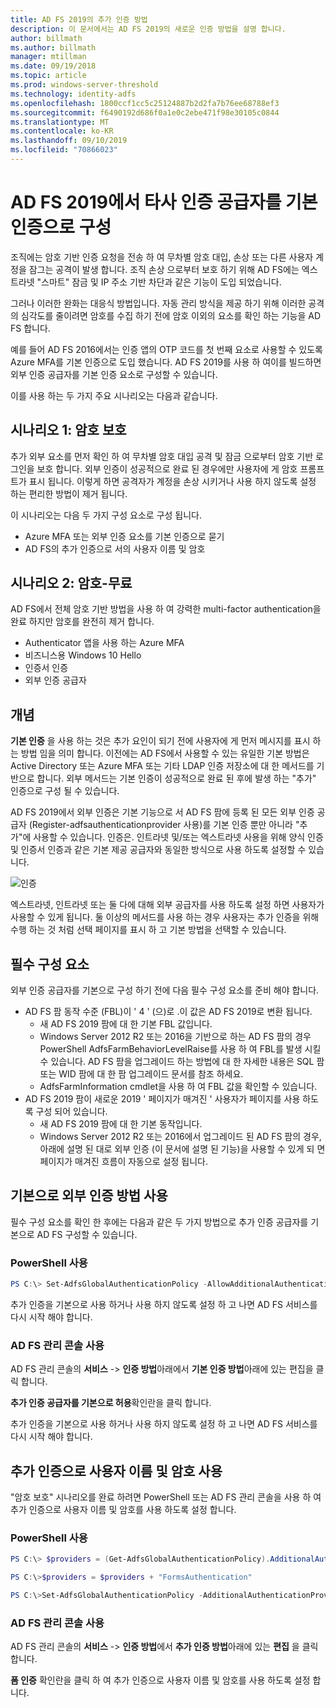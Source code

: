 ```yaml
---
title: AD FS 2019의 추가 인증 방법
description: 이 문서에서는 AD FS 2019의 새로운 인증 방법을 설명 합니다.
author: billmath
ms.author: billmath
manager: mtillman
ms.date: 09/19/2018
ms.topic: article
ms.prod: windows-server-threshold
ms.technology: identity-adfs
ms.openlocfilehash: 1800ccf1cc5c25124887b2d2fa7b76ee68788ef3
ms.sourcegitcommit: f6490192d686f0a1e0c2ebe471f98e30105c0844
ms.translationtype: MT
ms.contentlocale: ko-KR
ms.lasthandoff: 09/10/2019
ms.locfileid: "70866023"
---
```

# <a name="configure-3rd-party-authentication-providers-as-primary-authentication-in-ad-fs-2019"></a>AD FS 2019에서 타사 인증 공급자를 기본 인증으로 구성


조직에는 암호 기반 인증 요청을 전송 하 여 무차별 암호 대입, 손상 또는 다른 사용자 계정을 잠그는 공격이 발생 합니다.  조직 손상 으로부터 보호 하기 위해 AD FS에는 엑스트라넷 "스마트" 잠금 및 IP 주소 기반 차단과 같은 기능이 도입 되었습니다.  

그러나 이러한 완화는 대응식 방법입니다.  자동 관리 방식을 제공 하기 위해 이러한 공격의 심각도를 줄이려면 암호를 수집 하기 전에 암호 이외의 요소를 확인 하는 기능을 AD FS 합니다.  

예를 들어 AD FS 2016에서는 인증 앱의 OTP 코드를 첫 번째 요소로 사용할 수 있도록 Azure MFA를 기본 인증으로 도입 했습니다.
AD FS 2019를 사용 하 여이를 빌드하면 외부 인증 공급자를 기본 인증 요소로 구성할 수 있습니다.

이를 사용 하는 두 가지 주요 시나리오는 다음과 같습니다.

## <a name="scenario-1-protect-the-password"></a>시나리오 1: 암호 보호
추가 외부 요소를 먼저 확인 하 여 무차별 암호 대입 공격 및 잠금 으로부터 암호 기반 로그인을 보호 합니다.  외부 인증이 성공적으로 완료 된 경우에만 사용자에 게 암호 프롬프트가 표시 됩니다.  이렇게 하면 공격자가 계정을 손상 시키거나 사용 하지 않도록 설정 하는 편리한 방법이 제거 됩니다.

이 시나리오는 다음 두 가지 구성 요소로 구성 됩니다.
- Azure MFA 또는 외부 인증 요소를 기본 인증으로 묻기
- AD FS의 추가 인증으로 서의 사용자 이름 및 암호

## <a name="scenario-2-password-free"></a>시나리오 2: 암호-무료
AD FS에서 전체 암호 기반 방법을 사용 하 여 강력한 multi-factor authentication을 완료 하지만 암호를 완전히 제거 합니다.
- Authenticator 앱을 사용 하는 Azure MFA
- 비즈니스용 Windows 10 Hello
- 인증서 인증
- 외부 인증 공급자

## <a name="concepts"></a>개념
**기본 인증** 을 사용 하는 것은 추가 요인이 되기 전에 사용자에 게 먼저 메시지를 표시 하는 방법 임을 의미 합니다.  이전에는 AD FS에서 사용할 수 있는 유일한 기본 방법은 Active Directory 또는 Azure MFA 또는 기타 LDAP 인증 저장소에 대 한 메서드를 기반으로 합니다.  외부 메서드는 기본 인증이 성공적으로 완료 된 후에 발생 하는 "추가" 인증으로 구성 될 수 있습니다.

AD FS 2019에서 외부 인증은 기본 기능으로 서 AD FS 팜에 등록 된 모든 외부 인증 공급자 (Register-adfsauthenticationprovider 사용)를 기본 인증 뿐만 아니라 "추가"에 사용할 수 있습니다. 인증은. 인트라넷 및/또는 엑스트라넷 사용을 위해 양식 인증 및 인증서 인증과 같은 기본 제공 공급자와 동일한 방식으로 사용 하도록 설정할 수 있습니다.

![인증](media/Additional-Authentication-Methods-AD-FS/auth1.png)

엑스트라넷, 인트라넷 또는 둘 다에 대해 외부 공급자를 사용 하도록 설정 하면 사용자가 사용할 수 있게 됩니다.  둘 이상의 메서드를 사용 하는 경우 사용자는 추가 인증을 위해 수행 하는 것 처럼 선택 페이지를 표시 하 고 기본 방법을 선택할 수 있습니다.

## <a name="pre-requisites"></a>필수 구성 요소
외부 인증 공급자를 기본으로 구성 하기 전에 다음 필수 구성 요소를 준비 해야 합니다.
- AD FS 팜 동작 수준 (FBL)이 ' 4 ' (으)로 .이 값은 AD FS 2019로 변환 됩니다.
    - 새 AD FS 2019 팜에 대 한 기본 FBL 값입니다.
    - Windows Server 2012 R2 또는 2016을 기반으로 하는 AD FS 팜의 경우 PowerShell AdfsFarmBehaviorLevelRaise를 사용 하 여 FBL를 발생 시킬 수 있습니다.  AD FS 팜을 업그레이드 하는 방법에 대 한 자세한 내용은 SQL 팜 또는 WID 팜에 대 한 팜 업그레이드 문서를 참조 하세요. 
    - AdfsFarmInformation cmdlet을 사용 하 여 FBL 값을 확인할 수 있습니다.
- AD FS 2019 팜이 새로운 2019 ' 페이지가 매겨진 ' 사용자가 페이지를 사용 하도록 구성 되어 있습니다.
    - 새 AD FS 2019 팜에 대 한 기본 동작입니다.
    - Windows Server 2012 R2 또는 2016에서 업그레이드 된 AD FS 팜의 경우, 아래에 설명 된 대로 외부 인증 (이 문서에 설명 된 기능)을 사용할 수 있게 되 면 페이지가 매겨진 흐름이 자동으로 설정 됩니다.

## <a name="enable-external-authentication-methods-as-primary"></a>기본으로 외부 인증 방법 사용
필수 구성 요소를 확인 한 후에는 다음과 같은 두 가지 방법으로 추가 인증 공급자를 기본으로 AD FS 구성할 수 있습니다.

### <a name="using-powershell"></a>PowerShell 사용


```powershell
PS C:\> Set-AdfsGlobalAuthenticationPolicy -AllowAdditionalAuthenticationAsPrimary $true
``` 


추가 인증을 기본으로 사용 하거나 사용 하지 않도록 설정 하 고 나면 AD FS 서비스를 다시 시작 해야 합니다.

### <a name="using-the-ad-fs-management-console"></a>AD FS 관리 콘솔 사용
AD FS 관리 콘솔의 **서비스** -> **인증 방법**아래에서 **기본 인증 방법**아래에 있는 편집을 클릭 합니다.

**추가 인증 공급자를 기본으로 허용**확인란을 클릭 합니다.

추가 인증을 기본으로 사용 하거나 사용 하지 않도록 설정 하 고 나면 AD FS 서비스를 다시 시작 해야 합니다.

## <a name="enable-username-and-password-as-additional-authentication"></a>추가 인증으로 사용자 이름 및 암호 사용
"암호 보호" 시나리오를 완료 하려면 PowerShell 또는 AD FS 관리 콘솔을 사용 하 여 추가 인증으로 사용자 이름 및 암호를 사용 하도록 설정 합니다.
### <a name="using-powershell"></a>PowerShell 사용



```powershell
PS C:\> $providers = (Get-AdfsGlobalAuthenticationPolicy).AdditionalAuthenticationProvider

PS C:\>$providers = $providers + "FormsAuthentication"

PS C:\>Set-AdfsGlobalAuthenticationPolicy -AdditionalAuthenticationProvider $providers
``` 

### <a name="using-the-ad-fs-management-console"></a>AD FS 관리 콘솔 사용
AD FS 관리 콘솔의 **서비스** -> **인증 방법**에서 **추가 인증 방법**아래에 있는 **편집** 을 클릭 합니다.

**폼 인증** 확인란을 클릭 하 여 추가 인증으로 사용자 이름 및 암호를 사용 하도록 설정 합니다.
